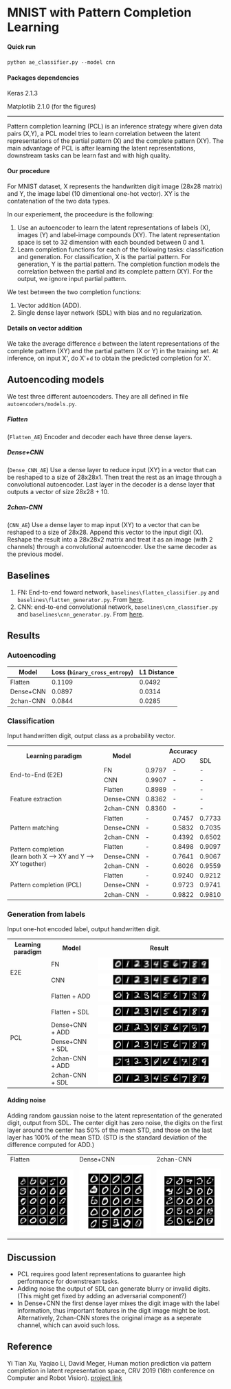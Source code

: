 # MNIST with Pattern Completion Learning

#### Quick run 

`python ae_classifier.py --model cnn` 

#### Packages dependencies 

Keras 2.1.3

Matplotlib 2.1.0 (for the figures)

<hr> 

Pattern completion learning (PCL) is an inference strategy where given data pairs (X,Y), a PCL model tries to learn correlation between the latent representations of the partial pattern (X) and the complete pattern (XY). The main advantage of PCL is after learning the latent representations, downstream tasks can be learn fast and with high quality. 

#### Our procedure 

For MNIST dataset, X represents the handwritten digit image (28x28 matrix) and Y, the image label (10 dimentional one-hot vector). XY is the contatenation of the two data types. 

In our experiement, the proceedure is the following:

1. Use an autoencoder to learn the latent representations of labels (X), images (Y) and label-image compounds (XY). The latent representation space is set to 32 dimension with each bounded between 0 and 1.
2. Learn completion functions for each of the following tasks: classification and generation. For classification, X is the partial pattern. For generation, Y is the partial pattern. The completion function models the correlation between the partial and its complete pattern (XY). For the output, we ignore input partial pattern.

We test between the two completion functions:

1. Vector addition (ADD). 
2. Single dense layer network (SDL) with bias and no regularization. 

#### Details on vector addition 

We take the average difference `d` between the latent representations of the complete pattern (XY) and the partial pattern (X or Y) in the training set. At inference, on input X', do X'+`d` to obtain the predicted completion for X'. 

## Autoencoding models

We test three different autoencoders. They are all defined in file `autoencoders/models.py`.

##### Flatten
(`Flatten_AE`) Encoder and decoder each have three dense layers.

##### Dense+CNN 
(`Dense_CNN_AE`) Use a dense layer to reduce input (XY) in a vector that can be reshaped to a size of 28x28x1. Then treat the rest as an image through a convolutional autoencoder. Last layer in the decoder is a dense layer that outputs a vector of size 28x28 + 10.

##### 2chan-CNN 
(`CNN_AE`) Use a dense layer to map input (XY) to a vector that can be reshaped to a size of 28x28. Append this vector to the input digit (X). Reshape the result into a 28x28x2 matrix and treat it as an image (with 2 channels) through a convolutional autoencoder. Use the same decoder as the previous model. 

## Baselines
1. FN: End-to-end foward network, `baselines\flatten_classifier.py` and `baselines\flatten_generator.py`. From [here](https://www.tensorflow.org/tutorials).
2. CNN: end-to-end convolutional network, `baselines\cnn_classifier.py` and `baselines\cnn_generator.py`. From [here](https://github.com/keras-team/keras/blob/master/examples/mnist_cnn.py).

## Results

### Autoencoding

Model | Loss (`binary_cross_entropy`) | L1 Distance
--- | --- | ----
Flatten | 0.1109 | 0.0492
Dense+CNN |  0.0897 | 0.0314
2chan-CNN  | 0.0844 | 0.0285

### Classification 
Input handwritten digit, output class as a probability vector. 

<table>
  <tr>
    <th rowspan="2">Learning paradigm</th>
    <th rowspan="2">Model</th>
    <th colspan="3">Accuracy</th>
  </tr>
  <tr>
    <td></td>
    <td>ADD</td>
    <td>SDL</td>
  </tr>
  <tr>
    <td rowspan="2">End-to-End (E2E)</td>
    <td>FN</td>
    <td>0.9797</td>
    <td>-</td>
    <td>-</td>
  </tr>
  <tr>
    <td>CNN</td>
    <td>0.9907</td>
    <td>-</td>
    <td>-</td>
  </tr>
  <tr>
    <td rowspan="3">Feature extraction</td>
    <td>Flatten</td>
    <td>0.8989</td>
    <td>-</td>
    <td>-</td>
  <tr>
    <td>Dense+CNN</td>
    <td>0.8362</td>
    <td>-</td>
    <td>-</td>
  <tr>
    <td>2chan-CNN </td>
    <td>0.8360</td>
    <td>-</td>
    <td>-</td>
  </tr>
  <tr>
    <td rowspan="3">Pattern matching</td>
    <td>Flatten</td>
    <td>-</td>
    <td>0.7457</td>
    <td>0.7733</td>
  </tr>
  <tr>
    <td>Dense+CNN</td>
    <td>-</td>
    <td>0.5832</td>
    <td>0.7035</td>
  </tr>
  <tr>
    <td>2chan-CNN </td>
    <td>-</td>
    <td>0.4392</td>
    <td>0.6502</td>
  </tr>
  <tr>
    <td rowspan="3">Pattern completion <br>(learn both X --> XY and Y --> XY together)</td>
    <td>Flatten</td>
    <td>-</td>
    <td>0.8498</td>
    <td>0.9097</td>
  </tr>
  <tr>
    <td>Dense+CNN</td>
    <td>-</td>
    <td>0.7641</td>
    <td>0.9067</td>
  </tr>
  <tr>
    <td>2chan-CNN </td>
    <td>-</td>
    <td>0.6026</td>
    <td>0.9559</td>
  </tr>
  <tr>
    <td rowspan="3">Pattern completion (PCL)</td>
    <td>Flatten</td>
    <td>-</td>
    <td>0.9240</td>
    <td>0.9212</td>
  </tr>
  <tr>
    <td>Dense+CNN</td>
    <td>-</td>
    <td>0.9723</td>
    <td>0.9741</td>
  </tr>
  <tr>
    <td>2chan-CNN </td>
    <td>-</td>
    <td>0.9822</td>
    <td>0.9810</td>
  </tr>
</table>



### Generation from labels 
Input one-hot encoded label, output handwritten digit.

<table>
  <tr>
    <th>Learning paradigm</th>
    <th>Model</th>
    <th>Result</th>
  </tr>
  <tr>
    <td rowspan="2">E2E</td>
    <td>FN</td>
    <td><img src="./images/flatten_generation_E2E.png" alt="Digit generation using end-to-end model"></td>
  </tr>
  <tr>
   <td>CNN</td>
    <td><img src="./images/cnn_generation_E2E.png" alt="Digit generation using end-to-end model"></td>
  </tr>

  <tr>
    <td rowspan="6">PCL</td>
    <td>Flatten + ADD</td>
    <td><img src="./images/flatten_generation_PCL-add.png" alt="Digit generation using PCL model"></td>
  <tr>
    <td>Flatten + SDL</td>
    <td><img src="./images/flatten_generation_PCL.png" alt="Digit generation using PCL model"></td>
  </tr>
  <tr>
    <td>Dense+CNN + ADD</td>
    <td><img src="./images/dense_cnn_generation_PCL-add.png" alt="Digit generation using PCL model"></td>
  </tr>
  <tr>
    <td>Dense+CNN + SDL</td>
    <td><img src="./images/dense_cnn_generation_PCL.png" alt="Digit generation using PCL model"></td>
  </tr>
  <tr>
    <td>2chan-CNN  + ADD</td>
    <td><img src="./images/cnn_generation_PCL-add.png" alt="Digit generation using PCL model"></td>
  </tr>
  <tr>
    <td>2chan-CNN  + SDL</td>
    <td><img src="./images/cnn_generation_PCL.png" alt="Digit generation using PCL model"></td>
  </tr>

</table>

#### Adding noise

Adding random gaussian noise to the latent representation of the generated digit, output from SDL. The center digit has zero noise, the digits on the first layer around the center has 50% of the mean STD, and those on the last layer has 100% of the mean STD. (STD is the standard deviation of the difference computed for ADD.)

<table>
  <tr>
    <td>Flatten</td>
    <td>Dense+CNN</td>
    <td>2chan-CNN</td>
  </tr>
  <tr>
    <td><img width="250px" src="./images/flatten/neighbours.gif" alt="Digit generation using PCL model"></td>
    <td><img width="250px" src="./images/dense_cnn/neighbours.gif" alt="Digit generation using PCL model"></td>
    <td><img width="250px" src="./images/cnn/neighbours.gif" alt="Digit generation using PCL model"></td>
  </tr>
</table>


## Discussion

- PCL requires good latent representations to guarantee high performance for downstream tasks.
- Adding noise the output of SDL can generate blurry or invalid digits. (This might get fixed by adding an adversarial component?)
- In Dense+CNN the first dense layer mixes the digit image with the label information, thus important features in the digit image might be lost. Alternatively, 2chan-CNN stores the original image as a seperate channel, which can avoid such loss. 

## Reference
Yi Tian Xu, Yaqiao Li, David Meger, Human motion prediction via pattern completion in latent representation space, CRV 2019 (16th conference on Computer and Robot Vision). [project link](http://www.cim.mcgill.ca/~yxu219/human_motion_prediction.html?)


